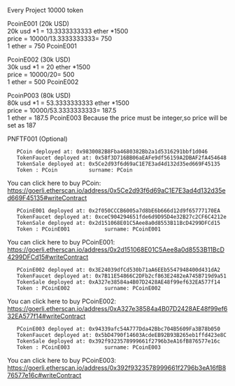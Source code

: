 Every Project 10000 token    
  
PcoinE001 (20k USD)    
20k usd *1 =  13.3333333333 ether *1500     
price = 10000/13.3333333333= 750  
1 ether = 750 PcoinE001    
    
PcoinE002 (30k USD)    
30k usd *1 =  20 ether *1500   
price = 10000/20= 500    
1 ether = 500 PcoinE002  

PcoinP003 (80k USD)  
80k usd *1 =  53.3333333333 ether *1500   
price = 10000/53.3333333333= 187.5    
1 ether = 187.5 PcoinE003
Because the price must be integer,so price will be set as 187

PNFTF001 (Optional)  
  
    
      
        
          
``` 
   PCoin deployed at: 0x9830082B8Fba4680382Bb2a1d5316291bbf1d046       
   TokenFaucet deployed at: 0x58f3D716BB06aEAFe9df56159A2DBAF2fA454648   
   TokenSale deployed at: 0x5Ce2d93f6d69aC1E7E3ad4d132d35ed669F45135   
   Token : PCoin          surname: PCoin      
```  
You can click here to buy PCoin: https://goerli.etherscan.io/address/0x5Ce2d93f6d69aC1E7E3ad4d132d35ed669F45135#writeContract  
``` 
   PCoinE001 deployed at: 0x2f050CCCB6005a7d8bE6b666d12d9f65777170EA       
   TokenFaucet deployed at: 0xceC904294651fde6d9D95D4e32B27c2CF6C4212e   
   TokenSale deployed at: 0x2d151068E01C5Aee8a0d8553B11BcD4299DFCd15   
   Token : PCoinE001           surname: PCoinE001      
```  
You can click here to buy PCoinE001: https://goerli.etherscan.io/address/0x2d151068E01C5Aee8a0d8553B11BcD4299DFCd15#writeContract    
``` 
   PCoinE002 deployed at: 0x3E24039dfCd530b71aA6EEb5547948400d431dA2       
   TokenFaucet deployed at: 0x7B11E54866C2DFb2cf863E2482eA745B719d9a51   
   TokenSale deployed at: 0xA327e38584a4B07D2428AE48f99ef632EA577f14   
   Token : PCoinE002           surname: PCoinE002      
```  
You can click here to buy PCoinE002: https://goerli.etherscan.io/address/0xA327e38584a4B07D2428AE48f99ef632EA577f14#writeContract  
``` 
   PCoinE003 deployed at: 0x94339afc54A777Dda42Bbc704B5609Fa3B78b050       
   TokenFaucet deployed at: 0x5bD4790f14603AcdeEB92B93B265eb1ffd423e8C   
   TokenSale deployed at: 0x392f9323578999661f2796b3eA16fB876577e16c   
   Token : PCoinE003           surname: PCoinE003      
```  
You can click here to buy PCoinE003: https://goerli.etherscan.io/address/0x392f9323578999661f2796b3eA16fB876577e16c#writeContract  